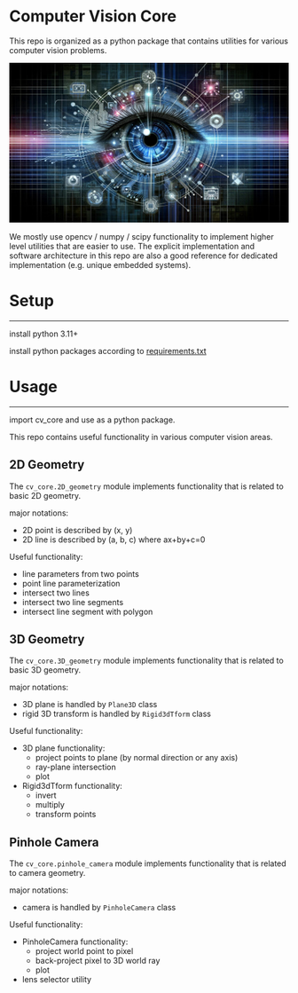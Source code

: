 # Computer Vision Core

This repo is organized as a python package that contains utilities for various computer vision problems.

 ![computer vision core image](./doc/computer_vision_core.jpg)

We mostly use opencv / numpy / scipy functionality to implement higher level utilities that are easier to use. The explicit implementation and software architecture in this repo are also a good reference for dedicated implementation (e.g. unique embedded systems).    

# Setup

----
install python 3.11+

install python packages according to [requirements.txt](./requirements.txt)



# Usage

----

import cv_core and use as a python package.

This repo contains useful functionality in various computer vision areas. 


## 2D Geometry

The `cv_core.2D_geometry` module implements functionality that is related to basic 2D geometry.

major notations:
- 2D point is described by (x, y)
- 2D line is described by (a, b, c) where ax+by+c=0

Useful functionality:
- line parameters from two points
- point line parameterization
- intersect two lines
- intersect two line segments
- intersect line segment with polygon



## 3D Geometry

The `cv_core.3D_geometry` module implements functionality that is related to basic 3D geometry.

major notations:
- 3D plane is handled by `Plane3D` class
- rigid 3D transform is handled by `Rigid3dTform` class  

Useful functionality:
- 3D plane functionality:
  - project points to plane (by normal direction or any axis)
  - ray-plane intersection
  - plot
- Rigid3dTform functionality:
  - invert
  - multiply 
  - transform points


## Pinhole Camera

The `cv_core.pinhole_camera` module implements functionality that is related to camera geometry.

major notations:
- camera is handled by `PinholeCamera` class

Useful functionality:
- PinholeCamera functionality:
  - project world point to pixel
  - back-project pixel to 3D world ray
  - plot
- lens selector utility